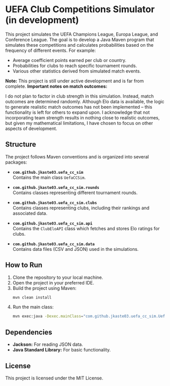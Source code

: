 # UEFA Club Competitions Simulator (in development)

This project simulates the UEFA Champions League, Europa League, and Conference League. The goal is to develop a Java Maven program that simulates these competitions and calculates probabilities based on the frequency of different events. For example:

- Average coefficient points earned per club or country.
- Probabilities for clubs to reach specific tournament rounds.
- Various other statistics derived from simulated match events.

**Note:** This project is still under active development and is far from complete.
**Important notes on match outcomes:**

I do not plan to factor in club strength in this simulation. Instead, match outcomes are determined randomly. Although Elo data is available, the logic to generate realistic match outcomes has not been implemented – this functionality is left for others to expand upon. I acknowledge that not incorporating team strength results in nothing close to realistic outcomes, but given my mathematical limitations, I have chosen to focus on other aspects of development.

## Structure

The project follows Maven conventions and is organized into several packages:

- **`com.github.jkaste03.uefa_cc_sim`**  
  Contains the main class `UefaCCSim`.

- **`com.github.jkaste03.uefa_cc_sim.rounds`**  
  Contains classes representing different tournament rounds.

- **`com.github.jkaste03.uefa_cc_sim.clubs`**  
  Contains classes representing clubs, including their rankings and associated data.

- **`com.github.jkaste03.uefa_cc_sim.api`**  
  Contains the `ClubEloAPI` class which fetches and stores Elo ratings for clubs.

- **`com.github.jkaste03.uefa_cc_sim.data`**  
  Contains data files (CSV and JSON) used in the simulations.

## How to Run

1. Clone the repository to your local machine.
2. Open the project in your preferred IDE.
3. Build the project using Maven:
   ```bash
   mvn clean install
   ```
4. Run the main class:
   ```bash
   mvn exec:java -Dexec.mainClass="com.github.jkaste03.uefa_cc_sim.UefaCCSim"
   ```

## Dependencies

- **Jackson:** For reading JSON data.
- **Java Standard Library:** For basic functionality.

## License

This project is licensed under the MIT License.
